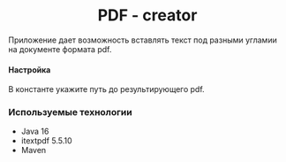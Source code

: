 <h1 align="center">PDF - creator</h1>
Приложение дает возможность вставлять текст под разными угламии на документе формата pdf. 
<h4 align="left">Настройка</h4>


В константе укажите путь до результирующего pdf.

<h3 align="left">Используемые технологии</h3>

- Java 16
- itextpdf 5.5.10
- Maven
